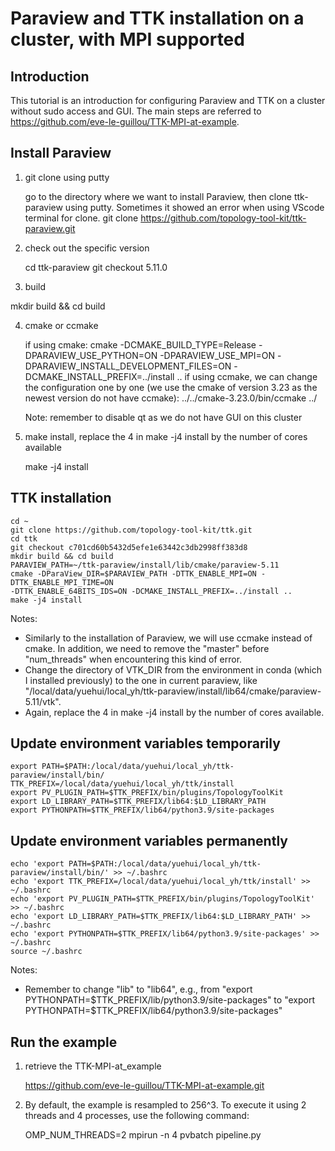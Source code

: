 # Paraview and TTK installation on a cluster, with MPI supported

## Introduction
This tutorial is an introduction for configuring Paraview and TTK on a cluster without sudo access and GUI. The main steps are referred to https://github.com/eve-le-guillou/TTK-MPI-at-example.

## Install Paraview
1) git clone using putty
   
   go to the directory where we want to install Paraview, then clone ttk-paraview using putty. Sometimes it showed an error when using VScode terminal for clone.
   git clone https://github.com/topology-tool-kit/ttk-paraview.git
   
2) check out the specific version
   
   cd ttk-paraview
   git checkout 5.11.0
   
3) build
   
  mkdir build && cd build
  
4) cmake or ccmake

   if using cmake:
    cmake -DCMAKE_BUILD_TYPE=Release -DPARAVIEW_USE_PYTHON=ON -DPARAVIEW_USE_MPI=ON -DPARAVIEW_INSTALL_DEVELOPMENT_FILES=ON -DCMAKE_INSTALL_PREFIX=../install ..
   if using ccmake, we can change the configuration one by one (we use the cmake of version 3.23 as the newest version do not have ccmake):
   ../../cmake-3.23.0/bin/ccmake ../

   Note: remember to disable qt as we do not have GUI on this cluster
   
5) make install, replace the 4 in make -j4 install by the number of cores available

   make -j4 install

## TTK installation

```
cd ~
git clone https://github.com/topology-tool-kit/ttk.git
cd ttk
git checkout c701cd60b5432d5efe1e63442c3db2998ff383d8
mkdir build && cd build
PARAVIEW_PATH=~/ttk-paraview/install/lib/cmake/paraview-5.11
cmake -DParaView_DIR=$PARAVIEW_PATH -DTTK_ENABLE_MPI=ON -DTTK_ENABLE_MPI_TIME=ON 
-DTTK_ENABLE_64BITS_IDS=ON -DCMAKE_INSTALL_PREFIX=../install .. 
make -j4 install
```

Notes:
* Similarly to the installation of Paraview, we will use ccmake instead of cmake. In addition, we need to remove the "master" before "num_threads" when encountering this kind of error.
* Change the directory of VTK_DIR from the environment in conda (which I installed previously) to the one in current paraview, like "/local/data/yuehui/local_yh/ttk-paraview/install/lib64/cmake/paraview-5.11/vtk".
* Again, replace the 4 in make -j4 install by the number of cores available.

## Update environment variables temporarily
```
export PATH=$PATH:/local/data/yuehui/local_yh/ttk-paraview/install/bin/
TTK_PREFIX=/local/data/yuehui/local_yh/ttk/install
export PV_PLUGIN_PATH=$TTK_PREFIX/bin/plugins/TopologyToolKit
export LD_LIBRARY_PATH=$TTK_PREFIX/lib64:$LD_LIBRARY_PATH
export PYTHONPATH=$TTK_PREFIX/lib64/python3.9/site-packages
```

## Update environment variables permanently
```
echo 'export PATH=$PATH:/local/data/yuehui/local_yh/ttk-paraview/install/bin/' >> ~/.bashrc
echo 'export TTK_PREFIX=/local/data/yuehui/local_yh/ttk/install' >> ~/.bashrc
echo 'export PV_PLUGIN_PATH=$TTK_PREFIX/bin/plugins/TopologyToolKit' >> ~/.bashrc
echo 'export LD_LIBRARY_PATH=$TTK_PREFIX/lib64:$LD_LIBRARY_PATH' >> ~/.bashrc
echo 'export PYTHONPATH=$TTK_PREFIX/lib64/python3.9/site-packages' >> ~/.bashrc
source ~/.bashrc
```

Notes:
* Remember to change "lib" to "lib64", e.g., from "export PYTHONPATH=$TTK_PREFIX/lib/python3.9/site-packages" to "export PYTHONPATH=$TTK_PREFIX/lib64/python3.9/site-packages"

## Run the example
1) retrieve the TTK-MPI-at_example
   
   https://github.com/eve-le-guillou/TTK-MPI-at-example.git
2) By default, the example is resampled to 256^3. To execute it using 2 threads and 4 processes, use the following command:
   
   OMP_NUM_THREADS=2 mpirun -n 4 pvbatch pipeline.py
